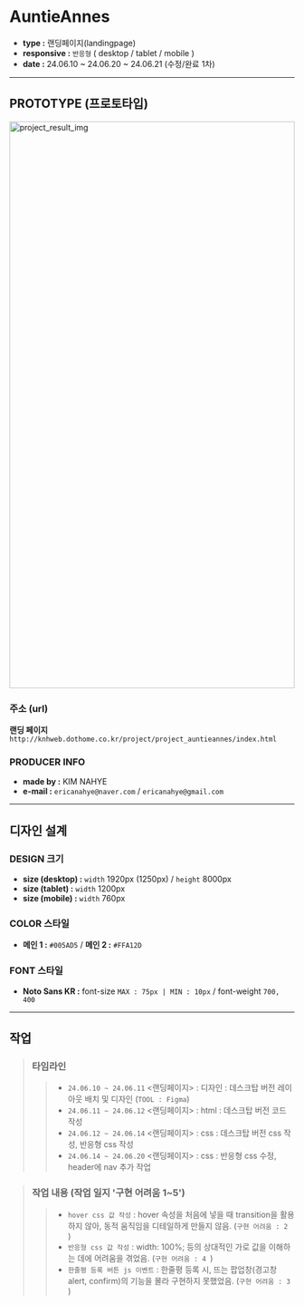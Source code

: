# AuntieAnnes
* **type :** 랜딩페이지(landingpage)
* **responsive :** `반응형` ( desktop / tablet / mobile )
* **date :** 24.06.10 ~ 24.06.20
    ~ 24.06.21 (수정/완료 1차)

***
## PROTOTYPE (프로토타입)
<img src="../readme/images/github_project_auntieannes.jpg" width="100%" height="1000px" alt="project_result_img"></img>

### 주소 (url)
**랜딩 페이지**
`http://knhweb.dothome.co.kr/project/project_auntieannes/index.html`
<!-- * **서브 페이지 (0개)** -->

### PRODUCER INFO
* **made by :** KIM NAHYE
* **e-mail :** `ericanahye@naver.com` / `ericanahye@gmail.com`

***
## 디자인 설계

### DESIGN 크기
* **size (desktop) :** `width` 1920px (1250px) / `height` 8000px
* **size (tablet) :** `width` 1200px
* **size (mobile) :** `width` 760px

### COLOR 스타일
* **메인 1 :** `#005AD5` / **메인 2 :** `#FFA12D`

### FONT 스타일
* **Noto Sans KR :** font-size `MAX : 75px | MIN : 10px` / font-weight `700, 400`

***
## 작업
> ### 타임라인
>   > * `24.06.10 ~ 24.06.11` <랜딩페이지> : 디자인 : 데스크탑 버전 레이아웃 배치 및 디자인 (`TOOL : Figma`)
>   > * `24.06.11 ~ 24.06.12` <랜딩페이지> : html : 데스크탑 버전 코드 작성
>   > * `24.06.12 ~ 24.06.14` <랜딩페이지> : css : 데스크탑 버전 css 작성, 반응형 css 작성
>   > * `24.06.14 ~ 24.06.20` <랜딩페이지> : css : 반응형 css 수정, header에 nav 추가 작업

> ### 작업 내용 (작업 일지 '구현 어려움 1~5')
>   > * `hover css 값 작성` : hover 속성을 처음에 넣을 때 transition을 활용하지 않아, 동적 움직임을 디테일하게 만들지 않음. (`구현 어려움 : 2 `)
>   > * `반응형 css 값 작성` : width: 100%; 등의 상대적인 가로 값을 이해하는 데에 어려움을 겪었음. (`구현 어려움 : 4 `)
>   > * `한줄평 등록 버튼 js 이벤트` : 한줄평 등록 시, 뜨는 팝업창(경고창 alert, confirm)의 기능을 몰라 구현하지 못했었음. (`구현 어려움 : 3 `)